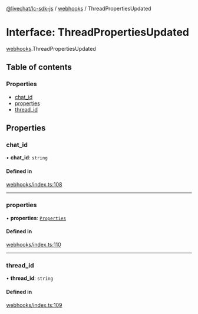 [@livechat/lc-sdk-js](../README.md) / [webhooks](../modules/webhooks.md) / ThreadPropertiesUpdated

# Interface: ThreadPropertiesUpdated

[webhooks](../modules/webhooks.md).ThreadPropertiesUpdated

## Table of contents

### Properties

- [chat\_id](webhooks.ThreadPropertiesUpdated.md#chat_id)
- [properties](webhooks.ThreadPropertiesUpdated.md#properties)
- [thread\_id](webhooks.ThreadPropertiesUpdated.md#thread_id)

## Properties

### chat\_id

• **chat\_id**: `string`

#### Defined in

[webhooks/index.ts:108](https://github.com/livechat/lc-sdk-js/blob/951da85/src/webhooks/index.ts#L108)

___

### properties

• **properties**: [`Properties`](objects.Properties.md)

#### Defined in

[webhooks/index.ts:110](https://github.com/livechat/lc-sdk-js/blob/951da85/src/webhooks/index.ts#L110)

___

### thread\_id

• **thread\_id**: `string`

#### Defined in

[webhooks/index.ts:109](https://github.com/livechat/lc-sdk-js/blob/951da85/src/webhooks/index.ts#L109)
